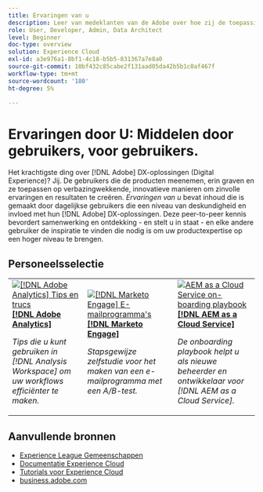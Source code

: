```yaml
---
title: Ervaringen van u
description: Leer van medeklanten van de Adobe over hoe zij de toepassingen en de eigenschappen van het Experience Cloud gebruiken.
role: User, Developer, Admin, Data Architect
level: Beginner
doc-type: overview
solution: Experience Cloud
exl-id: a3e976a1-8bf1-4c18-b5b5-831367a7e8a0
source-git-commit: 10bf432c85cabe2f131aad05da42b5b1c0af467f
workflow-type: tm+mt
source-wordcount: '180'
ht-degree: 5%

---
```


# Ervaringen door U: Middelen door gebruikers, voor gebruikers.

Het krachtigste ding over [!DNL Adobe] DX-oplossingen (Digital Experience)? Jij. De gebruikers die de producten meenemen, erin graven en ze toepassen op verbazingwekkende, innovatieve manieren om zinvolle ervaringen en resultaten te creëren. _Ervaringen van u_ bevat inhoud die is gemaakt door dagelijkse gebruikers die een niveau van deskundigheid en invloed met hun [!DNL Adobe] DX-oplossingen. Deze peer-to-peer kennis bevordert samenwerking en ontdekking - en stelt u in staat - en elke andere gebruiker de inspiratie te vinden die nodig is om uw productexpertise op een hoger niveau te brengen.

<div id="recs-overview-body-1"></div>
<div id="recs-overview-body-2"></div>
<div id="recs-overview-body-3"></div>
<div id="recs-overview-body-4"></div>
<div id="recs-overview-body-5"></div>
<div id="recs-overview-body-6"></div>

<div id="staff-picks-section">

## Personeelsselectie

<table>
<tr>
  <td>
    <a href="/help/analytics/analysis-workspace/tips-and-tricks/right-click-tips-and-tricks-for-more-efficient-workflows.md">
      <img alt="[!DNL Adobe Analytics] Tips en trucs" src="https://video.tv.adobe.com/v/3417736?format=jpeg" />
    </a>
    <div>
      <a href="/help/analytics/analysis-workspace/tips-and-tricks/right-click-tips-and-tricks-for-more-efficient-workflows.md">
    <strong>[!DNL Adobe Analytics]</strong>
    </a>
    </div>
    <p>
    <em>Tips die u kunt gebruiken in [!DNL Analysis Workspace] om uw workflows efficiënter te maken.</em>
    <p>
  </td>
  <td>
    <a href="/help/marketo/programs/email-programs.md">
      <img alt="[!DNL Marketo Engage] E-mailprogramma&apos;s" src="https://video.tv.adobe.com/v/3419440?format=jpeg" />
    </a>
    <div>
      <a href="/help/marketo/programs/email-programs.md">
    <strong>[!DNL Marketo Engage]</strong>
    </a>
    </div>
    <p>
    <em>Stapsgewijze zelfstudie voor het maken van een e-mailprogramma met een A/B-test.</em>
    <p>
  </td>
  <td>
    <a href="/help/experience-manager/cloud-service/expert-resources/aem-champions/onboarding-playbook.md">
      <img alt="AEM as a Cloud Service on-boarding playbook" src="https://video.tv.adobe.com/v/3419299?format=jpeg" />
    </a>
    <div>
      <a href="/help/experience-manager/cloud-service/expert-resources/aem-champions/onboarding-playbook.md">
    <strong>[!DNL AEM as a Cloud Service]</strong>
    </a>
    </div>
    <p>
    <em>De onboarding playbook helpt u als nieuwe beheerder en ontwikkelaar voor [!DNL AEM as a Cloud Service].</em>
    <p>
  </td>
</tr>
</table>
</div>

## Aanvullende bronnen

* [Experience League Gemeenschappen](https://experienceleaguecommunities.adobe.com/)
* [Documentatie Experience Cloud](https://experienceleague.adobe.com/docs/)
* [Tutorials voor Experience Cloud](https://experienceleague.adobe.com/docs/home-tutorials.html)
* [business.adobe.com](https://business.adobe.com)
